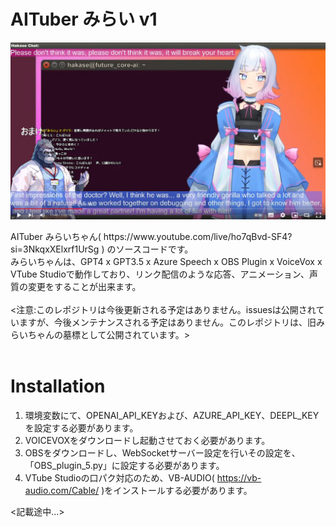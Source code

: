 # AITuber みらい v1
<div align="center">

![Alt text](mirai_image1.png)

</div>
AITuber みらいちゃん( https://www.youtube.com/live/ho7qBvd-SF4?si=3NkqxXElxrf1UrSg ) のソースコードです。<br>
みらいちゃんは、GPT4 x GPT3.5 x Azure Speech x OBS Plugin x VoiceVox x VTube Studioで動作しており、リンク配信のような応答、アニメーション、声質の変更をすることが出来ます。
<br><br>
<注意:このレポジトリは今後更新される予定はありません。issuesは公開されていますが、今後メンテナンスされる予定はありません。このレポジトリは、旧みらいちゃんの墓標として公開されています。>
<BR><BR>

# Installation

1. 環境変数にて、OPENAI_API_KEYおよび、AZURE_API_KEY、DEEPL_KEYを設定する必要があります。
1. VOICEVOXをダウンロードし起動させておく必要があります。
1. OBSをダウンロードし、WebSocketサーバー設定を行いその設定を、「OBS_plugin_5.py」に設定する必要があります。
1. VTube Studioの口パク対応のため、VB-AUDIO( https://vb-audio.com/Cable/ )をインストールする必要があります。

<記載途中...>
